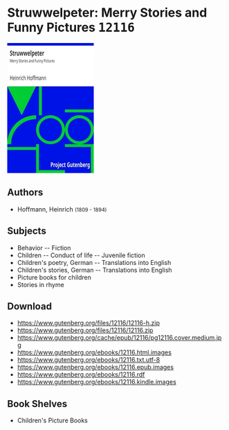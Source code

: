 # Struwwelpeter: Merry Stories and Funny Pictures <kbd>12116</kbd>

![](./cover.medium.jpg "")

## Authors


 - Hoffmann, Heinrich <small>(1809 - 1894)</small>

## Subjects


 - Behavior -- Fiction
 - Children -- Conduct of life -- Juvenile fiction
 - Children's poetry, German -- Translations into English
 - Children's stories, German -- Translations into English
 - Picture books for children
 - Stories in rhyme

## Download


 - https://www.gutenberg.org/files/12116/12116-h.zip
 - https://www.gutenberg.org/files/12116/12116.zip
 - https://www.gutenberg.org/cache/epub/12116/pg12116.cover.medium.jpg
 - https://www.gutenberg.org/ebooks/12116.html.images
 - https://www.gutenberg.org/ebooks/12116.txt.utf-8
 - https://www.gutenberg.org/ebooks/12116.epub.images
 - https://www.gutenberg.org/ebooks/12116.rdf
 - https://www.gutenberg.org/ebooks/12116.kindle.images

## Book Shelves


 - Children's Picture Books
